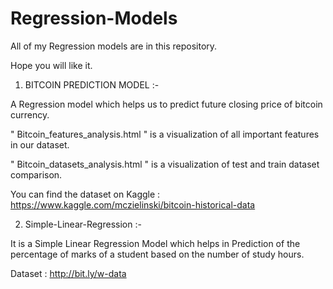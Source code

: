 # Regression-Models
All of my Regression models are in this repository. 

Hope you will like it. 

1. BITCOIN PREDICTION MODEL :- 

  A Regression model which helps us to predict future closing price of bitcoin currency.
                             
  " Bitcoin_features_analysis.html " is a visualization of all important features in our dataset.
                             
  " Bitcoin_datasets_analysis.html " is a visualization of test and train dataset comparison.

  You can find the dataset on Kaggle : https://www.kaggle.com/mczielinski/bitcoin-historical-data


2. Simple-Linear-Regression :- 

  It is a Simple Linear Regression Model which helps in Prediction of the percentage of marks of a student based on the number of study hours.

  Dataset : http://bit.ly/w-data
